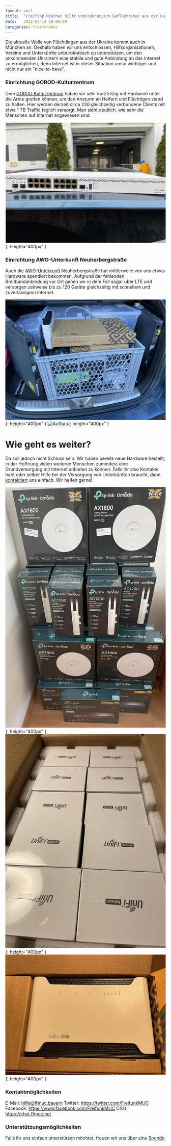 ```yaml
---
layout: post
title:  "Freifunk München hilft unbürokratisch Geflüchteten aus der Ukraine"
date:   2022-03-14 10:00:00
categories: freifunkmuc
---
```


Die aktuelle Welle von Flüchtlingen aus der Ukraine kommt auch in München an. Deshalb haben wir uns entschlossen, Hilfsorganisationen, Vereine und Unterkünfte unbürokratisch zu unterstützen, um den ankommenden Ukrainern eine stabile und gute Anbindung an das Internet zu ermöglichen, denn Internet ist in dieser Situation umso wichtiger und nicht nur ein "nice-to-have".

### Einrichtung GOROD-Kulturzentrum

Dem [GOROD Kulturzentrum](https://de.newgorod.org) haben wir sehr kurzfristig mit Hardware unter die Arme greifen können, um den Ansturm an Helfern und Flüchtigen stand zu halten.
Hier werden derzeit circa 230 gleichzeitig verbundene Clients mit etwa 1 TB Traffic täglich versorgt. Man sieht deutlich, wie sehr die Menschen auf Internet angewiesen sind.


![Switch](/assets/posts/2022-03-14-gorod.png){: height="400px" }
### Einrichtung AWO-Unterkunft Neuherbergstraße

Auch die [AWO-Unterkunft](https://map.ffmuc.net/#!/de/map/6aaa521e6bc0) Neuherbergstraße hat mittlerweile von uns etwas Hardware spendiert bekommen. Aufgrund der fehlenden Breitbandanbindung vor Ort gehen wir in dem Fall sogar über LTE und versorgen zeitweise bis zu 120 Geräte gleichzeitig mit schnellem und zuverlässigem Internet.

![Hardware](/assets/posts/2022-03-14-awo-01.jpg){: height="400px" }
![Aufbau](/assets/posts/2022-03-14-awo-02.jpg){: height="400px" }

# Wie geht es weiter?

Da soll jedoch nicht Schluss sein. Wir haben bereits neue Hardware bestellt, in der Hoffnung vielen weiteren Menschen zumindest eine Grundversorgung mit Internet anbieten zu können. Falls Ihr also Kontakte habt oder selber Hilfe bei der Versorgung von Unterkünften braucht, dann [kontaktiert](https://chat.ffmuc.net/freifunk/channels/ukraine-hilfe---2022) uns einfach. Wir helfen gerne!

![TP-Link](/assets/posts/2022-03-14-tplink.jpg){: height="400px" }
![UniFi](/assets/posts/2022-03-14-unifi.jpg){: height="400px" }
![Mikrotik](/assets/posts/2022-03-14-mikrotik.jpg){: height="400px" }


### Kontaktmöglichkeiten

E-Mail: hilfe@ffmuc.bayern
Twitter: https://twitter.com/FreifunkMUC
Facebook: https://www.facebook.com/FreifunkMUC
Chat: https://chat.ffmuc.net

### Unterstützungsmöglichkeiten

Falls ihr uns einfach unterstützen möchtet, freuen wir uns über eine [Spende](https://www.ffmuc.net/spenden/)
